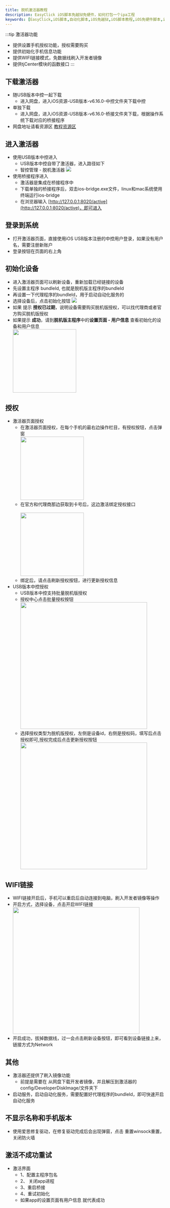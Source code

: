 ```yaml
---
title: 脱机激活器教程
description: EasyClick iOS脚本免越狱免硬件，如何打包一个ipa工程
keywords: [EasyClick,iOS脚本,自动化脚本,iOS免越狱,iOS脚本教程,iOS免硬件脚本,iOS打包ipa]
---
```


:::tip
激活器功能
- 提供设置手机授权功能，授权需要购买
- 提供初始化手机信息功能
- 提供WIFI链接模式，免数据线刷入开发者镜像
- 提供tjCenter模块的函数接口
:::

## 下载激活器
- 随USB版本中控一起下载
  - 进入网盘，进入iOS资源-USB版本-v6.16.0-中控文件夹下载中控
- 单独下载
  - 进入网盘，进入iOS资源-USB版本-v6.16.0-桥接文件夹下载，根据操作系统下载对应的桥接程序
- 网盘地址请看资源区 [教程资源区](/iostjdocs/zh-cn/tools/download_resources)
## 进入激活器

- 使用USB版本中控进入
  - USB版本中控自带了激活器，进入路径如下
  - 智控管理 - 脱机激活器
    <img src="/iostjimg/tjcenter-1.png"/>
- 使用桥接程序进入
  - 激活器是集成在桥接程序中
  - 下载单独的桥接程序后，双击ios-bridge.exe文件，linux和mac系统使用终端运行ios-bridge
  - 在浏览器输入 [http://127.0.0.1:8020/active](http://127.0.0.1:8020/active)，即可进入

## 登录到系统
- 打开激活器页面，直接使用iOS USB版本注册的中控用户登录，如果没有用户名，需要注册新账户
- 登录按钮在页面的右上角

## 初始化设备

- 进入激活器页面可以刷新设备，重新加载已经链接的设备
- 先设置主程序 bundleId, 也就是脱机版主程序的bundleId
- 再设置一下代理程序的bundleId，用于启动自动化服务的
- 选择设备后，点击初始化按钮
  <img src="/iostjimg/tjcenter-2.png"/>
- 如果 提示 **授权已过期**，说明设备需要购买脱机版授权，可以找代理商或者官方购买脱机版授权
- 如果提示 **成功**，请到**脱机版主程序**中的**设置页面 - 用户信息** 查看初始化的设备和用户信息
  <br/><img src="/iostjimg/tjcenter-3.png" width="200" />


## 授权
- 激活器页面授权
  - 在激活器页面授权，在每个手机的最右边操作栏目，有授权按钮，点击弹窗
    <br/><img src="/iostjimg/tjcenter-4.png" width="200" />
  - 在官方和代理商那边获取到卡号后，这边激活绑定授权接口  
    <br/><img src="/iostjimg/tjcenter-5.png" width="200" />
  - 绑定后，请点击刷新授权按钮，进行更新授权信息
- USB版本中控授权
  - USB版本中控支持批量脱机版授权
  - 授权中心点击批量授权按钮
    <br/><img src="/iostjimg/tjcenter-6.png" width="400" />
  - 选择授权类型为脱机版授权，左侧是设备id，右侧是授权码，填写后点击授权即可,授权完成后点击更新授权按钮
    <br/><img src="/iostjimg/tjcenter-7.png" width="400" />
    
## WIFI链接
- WIFI链接开启后，手机可以重启后自动连接到电脑，刷入开发者镜像等操作
- 开启方式，选择设备，点击开启WIFI链接
  <br/><img src="/iostjimg/tjcenter-8.png" width="400" />
- 开启成功，拔掉数据线，过一会点击刷新设备按钮，即可看到设备链接上来，链接方式为Network

## 其他
- 激活器还提供了刷入镜像功能
  - 前提是需要在 从网盘下载开发者镜像，并且解压到激活器的config/DeveloperDiskImage/文件夹下
- 启动服务，启动自动化服务，需要配置好代理程序的bundleId，即可快速开启自动化服务

## 不显示名称和手机版本
- 使用爱思修复驱动，在修复驱动完成后会出现弹窗，点击 重置winsock重置，关闭防火墙

## 激活不成功重试
- 激活界面 
  - 1、配置主程序包名 
  - 2、 关闭app进程 
  - 3、重启桥接
  - 4、重试初始化
  - 如果app的设置页面有用户信息 就代表成功
